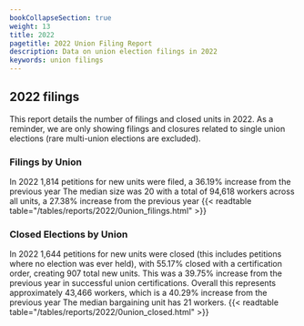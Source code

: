```yaml
---
bookCollapseSection: true
weight: 13
title: 2022
pagetitle: 2022 Union Filing Report
description: Data on union election filings in 2022
keywords: union filings
---
```


## 2022 filings

This report details the number of filings and closed units in 2022. As a reminder, we are only showing filings and closures related to single union elections (rare multi-union elections are excluded).

### Filings by Union
In 2022 1,814 petitions for new units were filed, a 36.19% increase from the previous year The median size was 20 with a total of 94,618 workers across all units, a 27.38% increase from the previous year
{{< readtable table="/tables/reports/2022/0union_filings.html" >}}

### Closed Elections by Union
In 2022 1,644 petitions for new units were closed (this includes petitions where no election was ever held), with 55.17% closed with a certification order, creating 907 total new units. This was a 39.75% increase from the previous year in successful union certifications. Overall this represents approximately 43,466 workers, which is a 40.29% increase from the previous year The median bargaining unit has 21 workers.
{{< readtable table="/tables/reports/2022/0union_closed.html" >}}
